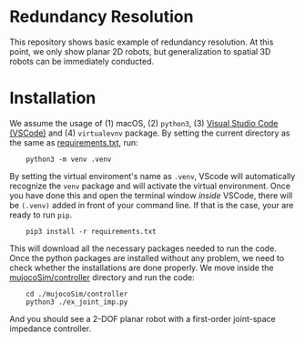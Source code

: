# Redundancy Resolution
This repository shows basic example of redundancy resolution. At this point, we only show planar 2D robots, but generalization to spatial 3D robots can be immediately conducted.


# Installation
We assume the usage of (1) macOS, (2) `python3`, (3) [Visual Studio Code (VSCode)](https://code.visualstudio.com/) and (4) `virtualevnv` package.
By setting the current directory as the same as [requirements.txt](requirements.txt), run:
```
    python3 -m venv .venv 
```
By setting the virtual enviroment's name as `.venv`, VScode will automatically recognize the `venv` package and will activate the virtual environment. 
Once you have done this and open the terminal window *inside* VSCode, there will be `(.venv)` added in front of your command line. If that is the case, your are ready to run `pip`. 
```
    pip3 install -r requirements.txt
```
This will download all the necessary packages needed to run the code.
Once the python packages are installed without any problem, we need to check whether the installations are done properly. We move inside the [mujocoSim/controller](mujocoSim/) directory and run the code:
```
    cd ./mujocoSim/controller
    python3 ./ex_joint_imp.py
```
And you should see a 2-DOF planar robot with a first-order joint-space impedance controller.